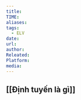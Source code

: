 ```yaml
---
title:
TIME:
aliases:
tags:
  - ELV
date:
url:
author:
Releated:
Platform:
media:
---
```


## [[Định tuyến là gì]]